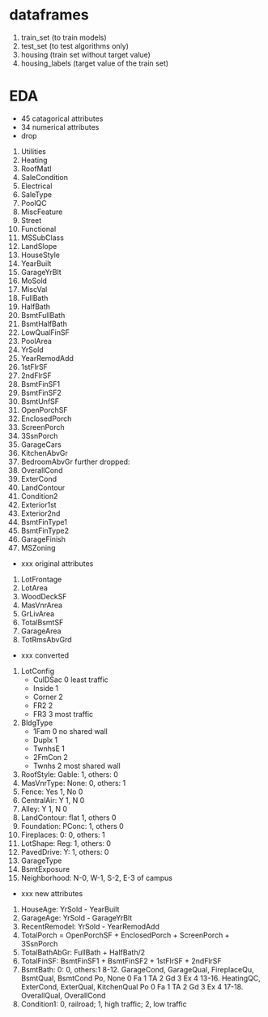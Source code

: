 # dataframes
1. train_set (to train models)
2. test_set  (to test algorithms only)
3. housing (train set without target value)
4. housing_labels (target value of the train set)

# EDA
- 45 catagorical attributes
- 34 numerical attributes
- drop
1. Utilities
2. Heating
3. RoofMatl
4. SaleCondition
5. Electrical
6. SaleType
7. PoolQC
8. MiscFeature
9. Street
10. Functional
11. MSSubClass
12. LandSlope
13. HouseStyle
14. YearBuilt
15. GarageYrBlt
16. MoSold
17. MiscVal
18. FullBath
19. HalfBath
20. BsmtFullBath
21. BsmtHalfBath
22. LowQualFinSF
23. PoolArea
24. YrSold
25. YearRemodAdd
26. 1stFlrSF
27. 2ndFlrSF
28. BsmtFinSF1
29. BsmtFinSF2
30. BsmtUnfSF
31. OpenPorchSF
32. EnclosedPorch
33. ScreenPorch
34. 3SsnPorch
35. GarageCars
36. KitchenAbvGr
37. BedroomAbvGr
further dropped:
38. OverallCond
39. ExterCond
40. LandContour
41. Condition2
42. Exterior1st
43. Exterior2nd
44. BsmtFinType1
45. BsmtFinType2
46. GarageFinish
47. MSZoning

- xxx original attributes
1. LotFrontage
2. LotArea
3. WoodDeckSF
4. MasVnrArea
5. GrLivArea
6. TotalBsmtSF
7. GarageArea
8. TotRmsAbvGrd

- xxx converted
1. LotConfig
	- CulDSac	0 least traffic
	- Inside	1
	- Corner	2
	- FR2	    2
	- FR3	    3  most traffic
2. BldgType
	- 1Fam	  0 no shared wall
	- Duplx	  1
	- TwnhsE  1
	- 2FmCon  2
	- Twnhs   2 most shared wall
3. RoofStyle: Gable: 1, others: 0
4. MasVnrType: None: 0, others: 1
5. Fence: Yes 1, No 0
6. CentralAir: Y 1, N 0
7. Alley: Y 1, N 0
8. LandContour: flat 1, others 0
9. Foundation: PConc: 1, others 0
10. Fireplaces: 0: 0, others: 1
11. LotShape: Reg: 1, others: 0
12. PavedDrive: Y: 1, others: 0
13. GarageType
14. BsmtExposure
15. Neighborhood: N-0, W-1, S-2, E-3 of campus


- xxx new attributes
1. HouseAge: YrSold - YearBuilt	
2. GarageAge: YrSold - GarageYrBlt
3. RecentRemodel: YrSold - YearRemodAdd
4. TotalPorch = OpenPorchSF + EnclosedPorch + ScreenPorch + 3SsnPorch
5. TotalBathAbGr: FullBath + HalfBath/2
6. TotalFinSF: BsmtFinSF1 + BsmtFinSF2 + 1stFlrSF + 2ndFlrSF
7. BsmtBath: 0: 0, others:1
8-12. GarageCond, GarageQual, FireplaceQu, BsmtQual, BsmtCond
	Po, None 0
	Fa 1
	TA 2
	Gd 3
	Ex 4
13-16. HeatingQC, ExterCond, ExterQual, KitchenQual
	Po 0
	Fa 1
	TA 2
	Gd 3
	Ex 4
17-18. OverallQual, OverallCond
19. Condition1: 0, railroad; 1, high traffic; 2, low traffic



